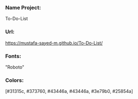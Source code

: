 ### Name Project:
To-Do-List
### Url:
https://mustafa-sayed-m.github.io/To-Do-List/
### Fonts:
"Roboto"
### Colors:
[#31315c, #373760, #43446a, #43446a, #3e79b0, #25854a]
